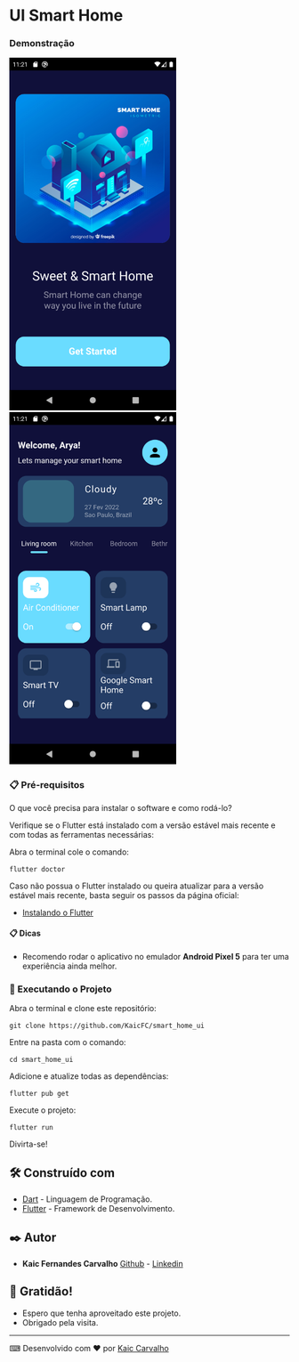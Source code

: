 # UI Smart Home

### Demonstração

<img src="/screenshot/splash.png" heigth="400" width="300">
<img src="/screenshot/home.png" heigth="400" width="300">

### 📋 Pré-requisitos

O que você precisa para instalar o software e como rodá-lo?

Verifique se o Flutter está instalado com a versão estável mais recente e com todas as ferramentas necessárias:

Abra o terminal cole o comando:
```
flutter doctor
```

Caso não possua o Flutter instalado ou queira atualizar para a versão estável mais recente, basta seguir os passos da página oficial:

- [Instalando o Flutter](https://docs.flutter.dev/get-started/install)


#### 📋 Dicas
- Recomendo rodar o aplicativo no emulador **Android Pixel 5** para ter uma experiência ainda melhor.


### 🔧 Executando o Projeto

Abra o terminal e clone este repositório:

```
git clone https://github.com/KaicFC/smart_home_ui
```

Entre na pasta com o comando:

```
cd smart_home_ui
```

Adicione e atualize todas as dependências:

```
flutter pub get
```

Execute o projeto:

```
flutter run
```

Divirta-se!


## 🛠️ Construído com

* [Dart](https://dart.dev) - Linguagem de Programação.
* [Flutter](https://flutter.dev) - Framework de Desenvolvimento.


## ✒️ Autor

* **Kaic Fernandes Carvalho**
  [Github](https://github.com/KaicFC) - [Linkedin](https://www.linkedin.com/in/kaic-carvalho/)


## 🎁 Gratidão!

* Espero que tenha aproveitado este projeto.
* Obrigado pela visita.

---
⌨ Desenvolvido com ❤️ por [Kaic Carvalho](https://github.com/KaicFC)
